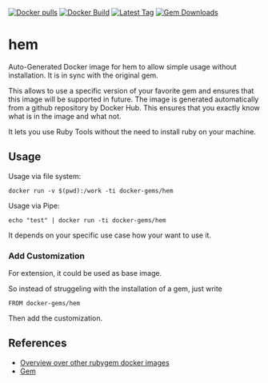 [![Docker pulls](https://img.shields.io/docker/pulls/rubygem/hem.svg)](https://hub.docker.com/r/rubygem/hem/)
[![Docker Build](https://img.shields.io/docker/automated/rubygem/hem.svg)](https://hub.docker.com/r/rubygem/hem/)
[![Latest Tag](https://img.shields.io/github/tag/docker-rubygem/hem.svg)](https://hub.docker.com/r/rubygem/hem/)
[![Gem Downloads](https://img.shields.io/gem/dt/hem.svg)](https://rubygems.org/gems/hem/)
# hem

Auto-Generated Docker image for hem to allow simple usage without installation.
It is in sync with the original gem.

This allows to use a specific version of your favorite gem and ensures that this image will be supported in future.
The image is generated automatically from a github repository by Docker Hub.
This ensures that you exactly know what is in the image and what not.

It lets you use Ruby Tools without the need to install ruby on your machine.

## Usage

Usage via file system:

`docker run -v $(pwd):/work -ti docker-gems/hem`

Usage via Pipe:

`echo "test" | docker run -ti docker-gems/hem`

It depends on your specific use case how your want to use it.

### Add Customization

For extension, it could be used as base image.

So instead of struggeling with the installation of a gem, just write

`FROM docker-gems/hem`

Then add the customization.

## References

 - [Overview over other rubygem docker images](https://github.com/thinkbot/docker-rubygem)
 - [Gem](https://rubygems.org/gems/hem/)
